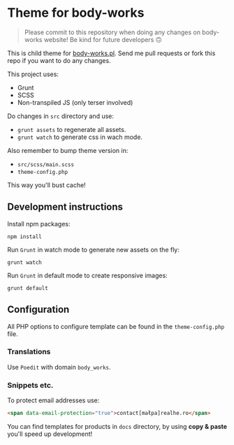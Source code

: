 # Theme for body-works

> Please commit to this repository when doing any changes on body-works website! Be kind for future developers 🙃

This is child theme for [body-works.pl](https://body-works.pl/). Send me pull requests or fork this repo if you want to do any changes.

This project uses:

* Grunt
* SCSS
* Non-transpiled JS (only terser involved)

Do changes in `src` directory and use:

* `grunt assets` to regenerate all assets.
* `grunt watch` to generate css in wach mode.

Also remember to bump theme version in:

* `src/scss/main.scss`
* `theme-config.php`

This way you'll bust cache!

## Development instructions

Install npm packages:

```
npm install
```

Run `Grunt` in watch mode to generate new assets on the fly:

```
grunt watch
```

Run `Grunt` in default mode to create responsive images:

```
grunt default
```

## Configuration

All PHP options to configure template can be found in the `theme-config.php` file.

### Translations

Use `Poedit` with domain `body_works`.

### Snippets etc.

To protect email addresses use:

```html
<span data-email-protection="true">contact[małpa]realhe.ro</span>
```

You can find templates for products in `docs` directory, by using **copy & paste** you'll speed up development!